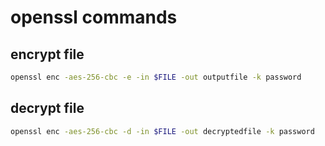 # openssl commands

## encrypt file
```bash
openssl enc -aes-256-cbc -e -in $FILE -out outputfile -k password
```

## decrypt file
```bash
openssl enc -aes-256-cbc -d -in $FILE -out decryptedfile -k password
```
